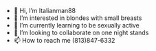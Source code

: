 - 👋 Hi, I’m Italianman88
- 👀 I’m interested in blondes with small breasts
- 🌱 I’m currently learning to be sexually active
- 💞️ I’m looking to collaborate on one night stands
- 📫 How to reach me (813)847-6332

<!---
Italianman88/Italianman88 is a ✨ special ✨ repository because its `README.md` (this file) appears on your GitHub profile.
You can click the Preview link to take a look at your changes.
--->
